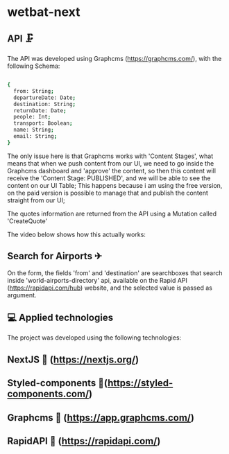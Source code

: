 # wetbat-next

## API 🗜

The API was developed using Graphcms (https://graphcms.com/), with the following Schema:

```sh

{
  from: String;
  departureDate: Date;
  destination: String;
  returnDate: Date;
  people: Int;
  transport: Boolean;
  name: String;
  email: String;
}

```

The only issue here is that Graphcms works with 'Content Stages', what means that when we push content from our UI, we need to go inside the Graphcms dashboard and 'approve' the content, so then this content will receive the 'Content Stage: PUBLISHED', and we will be able to see the content on our UI Table; This happens because i am using the free version, on the paid version is possible to manage that and publish the content straight from our UI;

The quotes information are returned from the API using a Mutation called 'CreateQuote'

The video below shows how this actually works:

## Search for Airports ✈

On the form, the fields 'from' and 'destination' are searchboxes that search inside 'world-airports-directory' api, available on the Rapid API (https://rapidapi.com/hub) website, and the selected value is passed as argument.
 
  
 ## 💻 Applied technologies

The project was developed using the following technologies:

 ## NextJS 🔺 (https://nextjs.org/)
 ## Styled-components 💅(https://styled-components.com/)
 ## Graphcms 📡 (https://app.graphcms.com/)
 ## RapidAPI 🐙 (https://rapidapi.com/)
